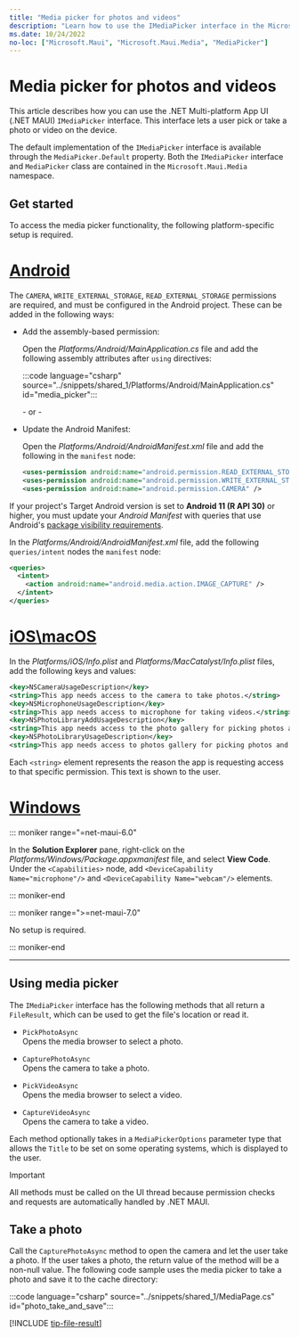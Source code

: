 ```yaml
---
title: "Media picker for photos and videos"
description: "Learn how to use the IMediaPicker interface in the Microsoft.Maui.Media namespace, to prompt the user to select or take a photo or video"
ms.date: 10/24/2022
no-loc: ["Microsoft.Maui", "Microsoft.Maui.Media", "MediaPicker"]
---
```


# Media picker for photos and videos

This article describes how you can use the .NET Multi-platform App UI (.NET MAUI) `IMediaPicker` interface. This interface lets a user pick or take a photo or video on the device.

The default implementation of the `IMediaPicker` interface is available through the `MediaPicker.Default` property. Both the `IMediaPicker` interface and `MediaPicker` class are contained in the `Microsoft.Maui.Media` namespace.

## Get started

To access the media picker functionality, the following platform-specific setup is required.

<!-- markdownlint-disable MD025 -->
# [Android](#tab/android)

The `CAMERA`, `WRITE_EXTERNAL_STORAGE`, `READ_EXTERNAL_STORAGE` permissions are required, and must be configured in the Android project. These can be added in the following ways:

- Add the assembly-based permission:

  Open the _Platforms/Android/MainApplication.cs_ file and add the following assembly attributes after `using` directives:

  :::code language="csharp" source="../snippets/shared_1/Platforms/Android/MainApplication.cs" id="media_picker":::

  \- or -

- Update the Android Manifest:

  Open the _Platforms/Android/AndroidManifest.xml_ file and add the following in the `manifest` node:

  ```xml
  <uses-permission android:name="android.permission.READ_EXTERNAL_STORAGE" />
  <uses-permission android:name="android.permission.WRITE_EXTERNAL_STORAGE" />
  <uses-permission android:name="android.permission.CAMERA" />
  ```
<!-- NOT SUPPORTED
  \- or -

- Use the Android project properties:

  Right-click on the Android project and open the project's properties. Under _Android Manifest_ find the **Required permissions:** area and check the appropriate permissions. This will automatically update the _AndroidManifest.xml_ file.
-->

If your project's Target Android version is set to **Android 11 (R API 30)** or higher, you must update your _Android Manifest_ with queries that use Android's [package visibility requirements](https://developer.android.com/preview/privacy/package-visibility).

In the _Platforms/Android/AndroidManifest.xml_ file, add the following `queries/intent` nodes the `manifest` node:

```xml
<queries>
  <intent>
    <action android:name="android.media.action.IMAGE_CAPTURE" />
  </intent>
</queries>
```

# [iOS\macOS](#tab/ios)

In the _Platforms/iOS/Info.plist_ and _Platforms/MacCatalyst/Info.plist_ files, add the following keys and values:

```xml
<key>NSCameraUsageDescription</key>
<string>This app needs access to the camera to take photos.</string>
<key>NSMicrophoneUsageDescription</key>
<string>This app needs access to microphone for taking videos.</string>
<key>NSPhotoLibraryAddUsageDescription</key>
<string>This app needs access to the photo gallery for picking photos and videos.</string>
<key>NSPhotoLibraryUsageDescription</key>
<string>This app needs access to photos gallery for picking photos and videos.</string>
```

Each `<string>` element represents the reason the app is requesting access to that specific permission. This text is shown to the user.

# [Windows](#tab/windows)

::: moniker range="=net-maui-6.0"

<!-- NOT SUPPORTED>
In the `Package.appxmanifest` under **Capabilities** ensure that `Microphone` and `Webcam` capabilities are checked.
-->

In the **Solution Explorer** pane, right-click on the _Platforms/Windows/Package.appxmanifest_ file, and select **View Code**. Under the `<Capabilities>` node, add `<DeviceCapability Name="microphone"/>` and `<DeviceCapability Name="webcam"/>` elements.

::: moniker-end

::: moniker range=">=net-maui-7.0"

No setup is required.

::: moniker-end

-----
<!-- markdownlint-enable MD025 -->

## Using media picker

The `IMediaPicker` interface has the following methods that all return a `FileResult`, which can be used to get the file's location or read it.

- `PickPhotoAsync`\
Opens the media browser to select a photo.

- `CapturePhotoAsync`\
Opens the camera to take a photo.

- `PickVideoAsync`\
Opens the media browser to select a video.

- `CaptureVideoAsync`\
Opens the camera to take a video.

Each method optionally takes in a `MediaPickerOptions` parameter type that allows the `Title` to be set on some operating systems, which is displayed to the user.

> [!IMPORTANT]
> All methods must be called on the UI thread because permission checks and requests are automatically handled by .NET MAUI.

## Take a photo

Call the `CapturePhotoAsync` method to open the camera and let the user take a photo. If the user takes a photo, the return value of the method will be a non-null value. The following code sample uses the media picker to take a photo and save it to the cache directory:

:::code language="csharp" source="../snippets/shared_1/MediaPage.cs" id="photo_take_and_save":::

[!INCLUDE [tip-file-result](../includes/tip-file-result.md)]
